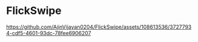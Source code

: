 # FlickSwipe



https://github.com/AjinVijayan0204/FlickSwipe/assets/108613536/37277934-cdf5-4601-93dc-78fee6906207

